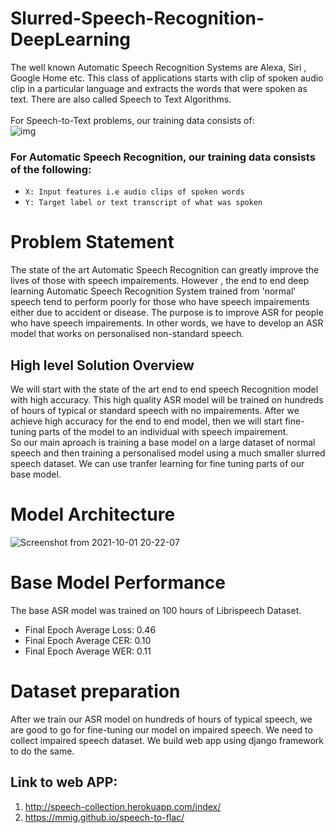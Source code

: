 # Slurred-Speech-Recognition-DeepLearning


The well known Automatic Speech Recognition Systems are Alexa, Siri , Google Home etc. This class of applications starts with clip of spoken audio clip in a particular language and extracts the words that were spoken as text. There are also called Speech to Text Algorithms. <br><br>
For Speech-to-Text problems, our training data consists of:<br>
![img](https://user-images.githubusercontent.com/42781233/135642643-0c3c507a-5a10-4ab6-8445-441091bb7e13.png)
### For Automatic Speech Recognition, our training data consists of the following:
-  `X: Input features i.e audio clips of spoken words`
-  `Y: Target label or text transcript of what was spoken`
 

# Problem Statement
The state of the art Automatic Speech Recognition can greatly improve the lives of those with speech impairements. However , the end to end deep learning Automatic Speech Recognition System trained from 'normal' speech tend to perform poorly for those who have speech impairements either due to accident or disease. 
The purpose is to improve ASR for people who have speech impairements. In other words, we have to develop an ASR model that works on personalised non-standard speech.

## High level Solution Overview
We will start with the state of the art end to end speech Recognition model with high accuracy. This high quality ASR model will be trained on hundreds of hours of typical or standard speech with no impairements. After we achieve high accuracy for the end to end model, then we will start fine-tuning parts of the model to an individual with speech impairement.<br>
So our main aproach is training a base model on a large dataset of normal speech and then training a personalised model using a much smaller slurred speech dataset. We can use tranfer learning for fine tuning parts of our base model.
# Model Architecture
![Screenshot from 2021-10-01 20-22-07](https://user-images.githubusercontent.com/42781233/135641230-4775970a-479f-4d40-9707-6c50c9b0bb5b.png)

# Base Model Performance
The base ASR model was trained on 100 hours of Librispeech Dataset.
- Final Epoch Average Loss: 0.46
- Final Epoch Average CER: 0.10
- Final Epoch Average WER: 0.11

# Dataset preparation
After we train our ASR model on hundreds of hours of typical speech, we are good to go for fine-tuning our model on impaired speech. We need to collect impaired speech dataset. We build web app using django framework to do the same.

## Link to web APP:
1. http://speech-collection.herokuapp.com/index/
2. https://mmig.github.io/speech-to-flac/
